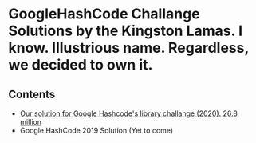 # GoogleHashCode Challange Solutions by the Kingston Lamas. I know. Illustrious name. Regardless, we decided to own it.
## Contents

<ul>
  <li><a href="https://github.com/regorigregory/GoogleHashCode2020/edit/master/HashCode2020/"> Our solution for Google Hashcode's library challange (2020). 26.8 million</a></li>
  <li>Google HashCode 2019 Solution (Yet to come)</li>
</ul>



